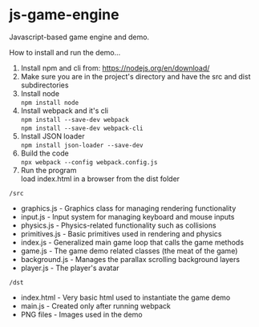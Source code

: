 # js-game-engine
Javascript-based game engine and demo.

How to install and run the demo...  
1. Install npm and cli from: https://nodejs.org/en/download/  
2. Make sure you are in the project's directory and have the src and dist subdirectories
3. Install node  
      `npm install node`  
4. Install webpack and it's cli  
      `npm install --save-dev webpack`  
      `npm install --save-dev webpack-cli`  
5. Install JSON loader  
      `npm install json-loader --save-dev`  
6. Build the code  
      `npx webpack --config webpack.config.js`  
7. Run the program  
      load index.html in a browser from the dist folder  
  
`/src`
- graphics.js - Graphics class for managing rendering functionality
- input.js - Input system for managing keyboard and mouse inputs
- physics.js - Physics-related functionality such as collisions
- primitives.js - Basic primitives used in rendering and physics
- index.js - Generalized main game loop that calls the game methods
- game.js - The game demo related classes (the meat of the game)
- background.js - Manages the parallax scrolling background layers
- player.js - The player's avatar  

`/dst`
- index.html - Very basic html used to instantiate the game demo  
- main.js - Created only after running webpack
- PNG files - Images used in the demo
